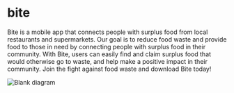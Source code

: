 # bite

Bite is a mobile app that connects people with surplus food from local restaurants and supermarkets. Our goal is to reduce food waste and provide food to those in need by connecting people with surplus food in their community. With Bite, users can easily find and claim surplus food that would otherwise go to waste, and help make a positive impact in their community. Join the fight against food waste and download Bite today!

![Blank diagram](https://user-images.githubusercontent.com/114599782/218256679-9d1072b5-2800-4263-b875-f171fb5e8e5d.png)
